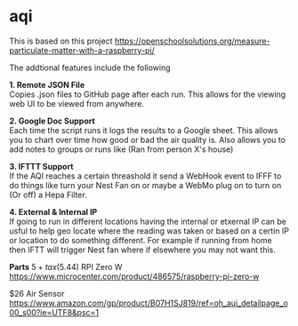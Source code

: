 # aqi
This is based on this project https://openschoolsolutions.org/measure-particulate-matter-with-a-raspberry-pi/


The addtional features include the following<br>

**1. Remote JSON File**<br>
Copies .json files to GitHub page after each run. This allows for the viewing web UI to be viewed from anywhere. 

**2. Google Doc Support**<br>
Each time the script runs it logs the results to a Google sheet. This allows you to chart over time how good or bad the air quality is. Also allows you to add notes to groups or runs like (Ran from person X's house)

**3. IFTTT Support**<br>
If the AQI reaches a certain threashold it send a WebHook event to IFFF to do things like turn your Nest Fan on or maybe a WebMo plug on to turn on (Or off) a Hepa Filter. 

**4. External & Internal IP**<br>
If going to run in different locations having the internal or etxernal IP can be usful to help geo locate where the reading was taken or based on a certin IP or location to do something different. For example if running from home then IFTT will trigger Nest fan where if elsewhere you may not want this. 


**Parts**
$5 + tax ($5.44) RPI Zero W
https://www.microcenter.com/product/486575/raspberry-pi-zero-w

$26 Air Sensor
https://www.amazon.com/gp/product/B07H1SJ819/ref=oh_aui_detailpage_o00_s00?ie=UTF8&psc=1

